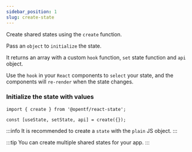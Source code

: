```yaml
---
sidebar_position: 1
slug: create-state
---
```


Create shared states using the `create` function.

Pass an `object` to `initialize` the state.

It returns an array with a custom `hook` function, `set` state function and `api` object.

Use the `hook` in your `React` components to `select` your state, and the components will `re-render` when the state changes.

### Initialize the state with values

```tsx
import { create } from '@opentf/react-state';

const [useState, setState, api] = create({});
```

:::info
It is recommended to create a `state` with the `plain` JS object.
:::

:::tip
You can create multiple shared states for your app.
:::
